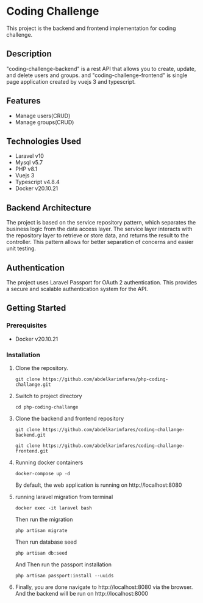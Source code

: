 # Coding Challenge
This project is the backend and frontend implementation for coding challenge.
## Description
"coding-challenge-backend" is a rest API that allows you to create, update, and delete users and groups.
and "coding-challenge-frontend" is single page application created by vuejs 3 and typescript.
## Features
- Manage users(CRUD)
- Manage groups(CRUD)
## Technologies Used
- Laravel v10
- Mysql v5.7
- PHP v8.1
- Vuejs 3
- Typescript v4.8.4
- Docker v20.10.21
## Backend Architecture
The project is based on the service repository pattern, which separates the business logic from the data access layer. The service layer interacts with the repository layer to retrieve or store data, and returns the result to the controller. This pattern allows for better separation of concerns and easier unit testing.
## Authentication
The project uses Laravel Passport for OAuth 2 authentication. This provides a secure and scalable authentication system for the API.
## Getting Started
### Prerequisites
- Docker v20.10.21
### Installation
1. Clone the repository. 
    ```
    git clone https://github.com/abdelkarimfares/php-coding-challange.git
    ```
2. Switch to project directory
    ````
    cd php-coding-challange
    ````
3. Clone the backend and frontend repository
    ````
    git clone https://github.com/abdelkarimfares/coding-challange-backend.git
    ````
    ````
    git clone https://github.com/abdelkarimfares/coding-challange-frontend.git
    ````
4. Running docker containers
    ````
    docker-compose up -d
    ````
   By default, the web application is running on http://localhost:8080

5. running laravel migration from terminal
   ````
   docker exec -it laravel bash
   ````
   Then run the migration
   ````
   php artisan migrate
   ````
   Then run database seed
   ````
   php artisan db:seed
   ````
   And Then run the passport installation
   ````
   php artisan passport:install --uuids
   ````
6. Finally, you are done navigate to http://localhost:8080 via the browser.
And the backend will be run on http://localhost:8000



